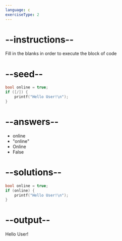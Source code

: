 ```yaml
---
language: c
exerciseType: 2
---
```


# --instructions--

Fill in the blanks in order to execute the block of code

# --seed--

```c
bool online = true;
if ([/]) {
    printf("Hello User!\n");
}
```

# --answers--

- online
- "online"
- Online
- False

# --solutions--

```c
bool online = true;
if (online) {
    printf("Hello User!\n");
}
```

# --output--

Hello User!
